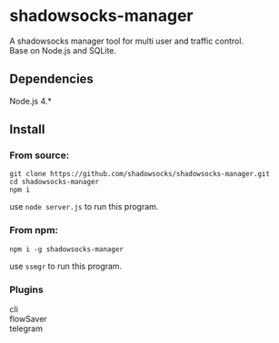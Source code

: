 # shadowsocks-manager

A shadowsocks manager tool for multi user and traffic control.  
Base on Node.js and SQLite.

## Dependencies

Node.js 4.*

## Install

### From source:

```
git clone https://github.com/shadowsocks/shadowsocks-manager.git
cd shadowsocks-manager
npm i
```
use `node server.js` to run this program.  

### From npm:
```
npm i -g shadowsocks-manager
```
use `ssmgr` to run this program.

### Plugins
cli  
flowSaver  
telegram  
